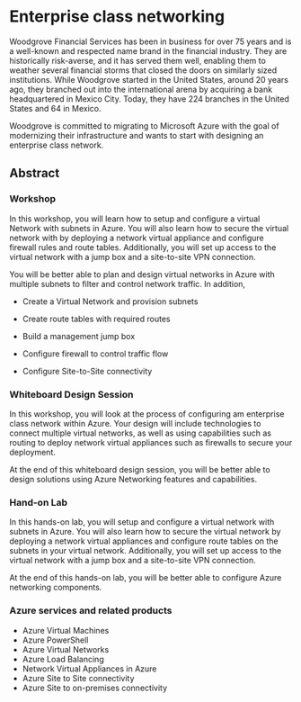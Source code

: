 # Enterprise class networking

Woodgrove Financial Services has been in business for over 75 years and is a well-known and respected name brand in the financial industry. They are historically risk-averse, and it has served them well, enabling them to weather several financial storms that closed the doors on similarly sized institutions. While Woodgrove started in the United States, around 20 years ago, they branched out into the international arena by acquiring a bank headquartered in Mexico City. Today, they have 224 branches in the United States and 64 in Mexico.

Woodgrove is committed to migrating to Microsoft Azure with the goal of modernizing their infrastructure and wants to start with designing an enterprise class network. 

## Abstract

### Workshop

In this workshop, you will learn how to setup and configure a virtual Network with subnets in Azure. You will also learn how to secure the virtual network with by deploying a network virtual appliance and configure firewall rules and route tables. Additionally, you will set up access to the virtual network with a jump box and a site-to-site VPN connection.

You will be better able to plan and design virtual networks in Azure with multiple subnets to filter and control network traffic. In addition,

-   Create a Virtual Network and provision subnets

-   Create route tables with required routes

-   Build a management jump box

-   Configure firewall to control traffic flow

-   Configure Site-to-Site connectivity

### Whiteboard Design Session
In this workshop, you will look at the process of configuring am enterprise class network within Azure. Your design will include technologies to connect multiple virtual networks, as well as using capabilities such as routing to deploy network virtual appliances such as firewalls to secure your deployment. 

At the end of this whiteboard design session, you will be better able to design solutions using Azure Networking features and capabilities.

### Hand-on Lab
In this hands-on lab, you will setup and configure a virtual network with subnets in Azure. You will also learn how to secure the virtual network by deploying a network virtual appliances and configure route tables on the subnets in your virtual network. Additionally, you will set up access to the virtual network with a jump box and a site-to-site VPN connection.

At the end of this hands-on lab, you will be better able to configure Azure networking components. 


### Azure services and related products
- Azure Virtual Machines
- Azure PowerShell
- Azure Virtual Networks 
- Azure Load Balancing
- Network Virtual Appliances in Azure
- Azure Site to Site connectivity
- Azure Site to on-premises connectivity


